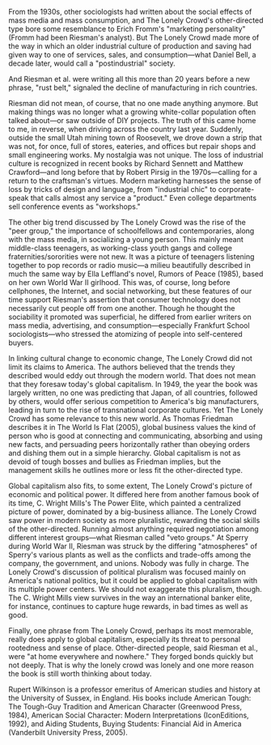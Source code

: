 From the 1930s, other sociologists had written about the social effects of mass media and mass consumption, and The Lonely Crowd's other-directed type bore some resemblance to Erich Fromm's "marketing personality" (Fromm had been Riesman's analyst). But The Lonely Crowd made more of the way in which an older industrial culture of production and saving had given way to one of services, sales, and consumption—what Daniel Bell, a decade later, would call a "postindustrial" society.

And Riesman et al. were writing all this more than 20 years before a new phrase, "rust belt," signaled the decline of manufacturing in rich countries.

Riesman did not mean, of course, that no one made anything anymore. But making things was no longer what a growing white-collar population often talked about—or saw outside of DIY projects. The truth of this came home to me, in reverse, when driving across the country last year. Suddenly, outside the small Utah mining town of Roosevelt, we drove down a strip that was not, for once, full of stores, eateries, and offices but repair shops and small engineering works. My nostalgia was not unique. The loss of industrial culture is recognized in recent books by Richard Sennett and Matthew Crawford—and long before that by Robert Pirsig in the 1970s—calling for a return to the craftsman's virtues. Modern marketing harnesses the sense of loss by tricks of design and language, from "industrial chic" to corporate-speak that calls almost any service a "product." Even college departments sell conference events as "workshops."

The other big trend discussed by The Lonely Crowd was the rise of the "peer group," the importance of schoolfellows and contemporaries, along with the mass media, in socializing a young person. This mainly meant middle-class teenagers, as working-class youth gangs and college fraternities/sororities were not new. It was a picture of teenagers listening together to pop records or radio music—a milieu beautifully described in much the same way by Ella Leffland's novel, Rumors of Peace (1985), based on her own World War II girlhood. This was, of course, long before cellphones, the Internet, and social networking, but these features of our time support Riesman's assertion that consumer technology does not necessarily cut people off from one another. Though he thought the sociability it promoted was superficial, he differed from earlier writers on mass media, advertising, and consumption—especially Frankfurt School sociologists—who stressed the atomizing of people into self-centered buyers.

In linking cultural change to economic change, The Lonely Crowd did not limit its claims to America. The authors believed that the trends they described would eddy out through the modern world. That does not mean that they foresaw today's global capitalism. In 1949, the year the book was largely written, no one was predicting that Japan, of all countries, followed by others, would offer serious competition to America's big manufacturers, leading in turn to the rise of transnational corporate cultures. Yet The Lonely Crowd has some relevance to this new world. As Thomas Friedman describes it in The World Is Flat (2005), global business values the kind of person who is good at connecting and communicating, absorbing and using new facts, and persuading peers horizontally rather than obeying orders and dishing them out in a simple hierarchy. Global capitalism is not as devoid of tough bosses and bullies as Friedman implies, but the management skills he outlines more or less fit the other-directed type.

Global capitalism also fits, to some extent, The Lonely Crowd's picture of economic and political power. It differed here from another famous book of its time, C. Wright Mills's The Power Elite, which painted a centralized picture of power, dominated by a big-business alliance. The Lonely Crowd saw power in modern society as more pluralistic, rewarding the social skills of the other-directed. Running almost anything required negotiation among different interest groups—what Riesman called "veto groups." At Sperry during World War II, Riesman was struck by the differing "atmospheres" of Sperry's various plants as well as the conflicts and trade-offs among the company, the government, and unions. Nobody was fully in charge. The Lonely Crowd's discussion of political pluralism was focused mainly on America's national politics, but it could be applied to global capitalism with its multiple power centers. We should not exaggerate this pluralism, though. The C. Wright Mills view survives in the way an international banker elite, for instance, continues to capture huge rewards, in bad times as well as good.

Finally, one phrase from The Lonely Crowd, perhaps its most memorable, really does apply to global capitalism, especially its threat to personal rootedness and sense of place. Other-directed people, said Riesman et al., were "at home everywhere and nowhere." They forged bonds quickly but not deeply. That is why the lonely crowd was lonely and one more reason the book is still worth thinking about today.

Rupert Wilkinson is a professor emeritus of American studies and history at the University of Sussex, in England. His books include American Tough: The Tough-Guy Tradition and American Character (Greenwood Press, 1984), American Social Character: Modern Interpretations (IconEditions, 1992), and Aiding Students, Buying Students: Financial Aid in America (Vanderbilt University Press, 2005).
